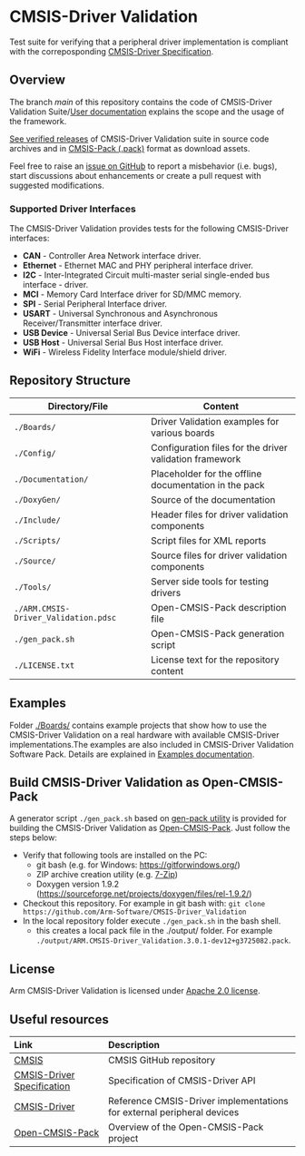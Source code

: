 # CMSIS-Driver Validation

Test suite for verifying that a peripheral driver implementation is compliant with the correposponding [CMSIS-Driver Specification](https://arm-software.github.io/CMSIS_5/Driver/html/index.html).

## Overview
The branch *main* of this repository contains the code of CMSIS-Driver Validation Suite/[User documentation](http://arm-software.github.io/CMSIS-Driver_Validation/main/index.html) explains the scope and the usage of the framework.

[See verified releases](https://github.com/ARM-software/CMSIS-Driver_Validation/releases) of CMSIS-Driver Validation suite in source code archives and in [CMSIS-Pack (.pack)](https://open-cmsis-pack.github.io/Open-CMSIS-Pack-Spec/main/html/index.html) format as download assets.

Feel free to raise an [issue on GitHub](https://github.com/ARM-software/CMSIS-Driver_Validation/issues) to report a misbehavior (i.e. bugs), start discussions about enhancements or create a pull request with suggested modifications.

### Supported Driver Interfaces

The CMSIS-Driver Validation provides tests for the following CMSIS-Driver interfaces:

- **CAN** - Controller Area Network interface driver.
- **Ethernet** - Ethernet MAC and PHY peripheral interface driver.
- **I2C** - Inter-Integrated Circuit multi-master serial single-ended bus interface - driver.
- **MCI** - Memory Card Interface driver for SD/MMC memory.
- **SPI** - Serial Peripheral Interface driver.
- **USART** - Universal Synchronous and Asynchronous Receiver/Transmitter interface driver.
- **USB Device** - Universal Serial Bus Device interface driver.
- **USB Host** - Universal Serial Bus Host interface driver.
- **WiFi** - Wireless Fidelity Interface module/shield driver.

## Repository Structure

| Directory/File        | Content                                                   |
| --------------------- | --------------------------------------------------------- |
| `./Boards/`           | Driver Validation examples for various boards             |
| `./Config/`           | Configuration files for the driver validation framework   |
| `./Documentation/`    | Placeholder for the offline documentation in the pack     |
| `./DoxyGen/`          | Source of the documentation                               |
| `./Include/`          | Header files for driver validation components             |
| `./Scripts/`          | Script files for XML reports                              |
| `./Source/`           | Source files for driver validation components             |
| `./Tools/`            | Server side tools for testing drivers                     |
| `./ARM.CMSIS-Driver_Validation.pdsc` | Open-CMSIS-Pack description file           |
| `./gen_pack.sh`       | Open-CMSIS-Pack generation script                         |
| `./LICENSE.txt`       | License text for the repository content                   |



## Examples

Folder [./Boards/](./Boards/) contains example projects that show how to use the CMSIS-Driver Validation on a real hardware with available CMSIS-Driver implementations.The examples are also included in CMSIS-Driver Validation Software Pack. Details are explained in [Examples documentation](https://arm-software.github.io/CMSIS-Driver_Validation/main/examples.html).

## Build CMSIS-Driver Validation as Open-CMSIS-Pack

 A generator script `./gen_pack.sh` based on [gen-pack utility](https://github.com/Open-CMSIS-Pack/gen-pack) is provided for building the CMSIS-Driver Validation as [Open-CMSIS-Pack](https://open-cmsis-pack.github.io/Open-CMSIS-Pack-Spec/main/html/index.html). Just follow the steps below:
  
 - Verify that following tools are installed on the PC:
   - git bash (e.g. for Windows: https://gitforwindows.org/)
   - ZIP archive creation utility (e.g. [7-Zip](http://www.7-zip.org/download.html))
   - Doxygen version 1.9.2 (https://sourceforge.net/projects/doxygen/files/rel-1.9.2/)
 - Checkout this repository. For example in git bash with:
    ```git clone https://github.com/Arm-Software/CMSIS-Driver_Validation```
 - In the local repository folder execute `./gen_pack.sh` in the bash shell.
   - this creates a local pack file in the ./output/ folder. For example `./output/ARM.CMSIS-Driver_Validation.3.0.1-dev12+g3725082.pack`.

## License

Arm CMSIS-Driver Validation is licensed under [Apache 2.0 license](https://opensource.org/licenses/Apache-2.0).

## Useful resources

| Link                        | Description                                                 |
|:--------------------------- |:----------------------------------------------------------- |
| [CMSIS](https://github.com/ARM-software/cmsis_5)               | CMSIS GitHub repository  |
| [CMSIS-Driver Specification](https://arm-software.github.io/CMSIS_5/latest/Driver/html/index.html) | Specification of CMSIS-Driver API    |
| [CMSIS-Driver](https://github.com/ARM-software/CMSIS-Driver)   |  Reference CMSIS-Driver implementations for external peripheral devices |
| [Open-CMSIS-Pack](https://www.open-cmsis-pack.org)  |  Overview of the Open-CMSIS-Pack project|